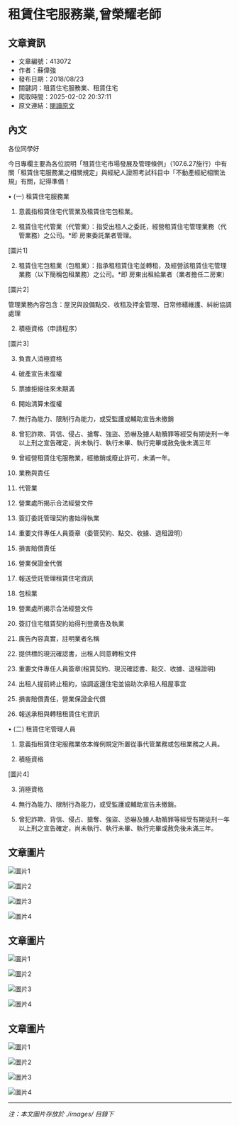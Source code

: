 # 租賃住宅服務業,曾榮耀老師

## 文章資訊
- 文章編號：413072
- 作者：蘇偉強
- 發布日期：2018/08/23
- 關鍵詞：租賃住宅服務業、租賃住宅
- 爬取時間：2025-02-02 20:37:11
- 原文連結：[閱讀原文](https://real-estate.get.com.tw/Columns/detail.aspx?no=413072)

## 內文
各位同學好

今日專欄主要為各位說明「租賃住宅市場發展及管理條例」（107.6.27施行）中有關「租賃住宅服務業之相關規定」與經紀人證照考試科目中「不動產經紀相關法規」有關，記得準備！

• (一) 租賃住宅服務業

1. 意義指租賃住宅代管業及租賃住宅包租業。

1. 租賃住宅代管業（代管業）：指受出租人之委託，經營租賃住宅管理業務（代管業務）之公司。*即 房東委託業者管理。

[圖片1]

2. 租賃住宅包租業（包租業）：指承租租賃住宅並轉租，及經營該租賃住宅管理業務（以下簡稱包租業務）之公司。*即 房東出租給業者（業者擔任二房東）

[圖片2]

管理業務內容包含：屋況與設備點交、收租及押金管理、日常修繕維護、糾紛協調處理

2. 積極資格（申請程序）

[圖片3]

3. 負責人消極資格

1. 破產宣告未復權

2. 票據拒絕往來未期滿

3. 開始清算未復權

4. 無行為能力、限制行為能力，或受監護或輔助宣告未撤銷

5. 曾犯詐欺、背信、侵占、搶奪、強盜、恐嚇及擄人勒贖罪等經受有期徒刑一年以上刑之宣告確定，尚未執行、執行未畢、執行完畢或赦免後未滿三年

6. 曾經營租賃住宅服務業，經撤銷或廢止許可，未滿一年。

4. 業務與責任

1. 代管業

1. 營業處所揭示合法經營文件

2. 簽訂委託管理契約書始得執業

3. 重要文件專任人員簽章（委管契約、點交、收據、退租證明）

4. 損害賠償責任

5. 營業保證金代償

6. 報送受託管理租賃住宅資訊

2. 包租業

1. 營業處所揭示合法經營文件

2. 簽訂住宅租賃契約始得刊登廣告及執業

3. 廣告內容真實，註明業者名稱

4. 提供標的現況確認書，出租人同意轉租文件

5. 重要文件專任人員簽章(租賃契約、現況確認書、點交、收據、退租證明)

6. 出租人提前終止租約，協調返還住宅並協助次承租人租屋事宜

7. 損害賠償責任，營業保證金代償

8. 報送承租與轉租租賃住宅資訊

• (二) 租賃住宅管理人員

1. 意義指租賃住宅服務業依本條例規定所置從事代管業務或包租業務之人員。

2. 積極資格

[圖片4]

3. 消極資格

1. 無行為能力、限制行為能力，或受監護或輔助宣告未撤銷。

2. 曾犯詐欺、背信、侵占、搶奪、強盜、恐嚇及擄人勒贖罪等經受有期徒刑一年以上刑之宣告確定，尚未執行、執行未畢、執行完畢或赦免後未滿三年。

## 文章圖片

![圖片1](./images/413072_976ce5b3.png)

![圖片2](./images/413072_bf77b60c.png)

![圖片3](./images/413072_792437aa.png)

![圖片4](./images/413072_06632391.png)

## 文章圖片

![圖片1](./images/413072_976ce5b3.png)

![圖片2](./images/413072_bf77b60c.png)

![圖片3](./images/413072_792437aa.png)

![圖片4](./images/413072_06632391.png)

## 文章圖片

![圖片1](./images/413072_976ce5b3.png)

![圖片2](./images/413072_bf77b60c.png)

![圖片3](./images/413072_792437aa.png)

![圖片4](./images/413072_06632391.png)


---
*注：本文圖片存放於 ./images/ 目錄下*
